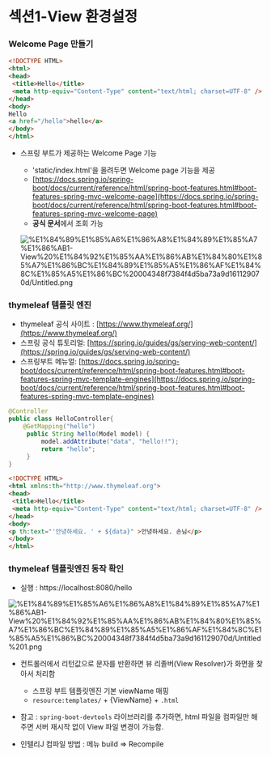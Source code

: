 # 섹션1-View 환경설정

### Welcome Page 만들기

```html
<!DOCTYPE HTML>
<html>
<head>
 <title>Hello</title>
 <meta http-equiv="Content-Type" content="text/html; charset=UTF-8" />
</head>
<body>
Hello
<a href="/hello">hello</a>
</body>
</html>
```

- 스프링 부트가 제공하는 Welcome Page 기능
    - 'static/index.html'을 올려두면 Welcome page 기능을 제공
    - [https://docs.spring.io/spring-boot/docs/current/reference/html/spring-boot-features.html#boot-features-spring-mvc-welcome-page](https://docs.spring.io/spring-boot/docs/current/reference/html/spring-boot-features.html#boot-features-spring-mvc-welcome-page)
    - **공식 문서**에서 조회 가능

    ![%E1%84%89%E1%85%A6%E1%86%A8%E1%84%89%E1%85%A7%E1%86%AB1-View%20%E1%84%92%E1%85%AA%E1%86%AB%E1%84%80%E1%85%A7%E1%86%BC%E1%84%89%E1%85%A5%E1%86%AF%E1%84%8C%E1%85%A5%E1%86%BC%20004348f7384f4d5ba73a9d161129070d/Untitled.png](%E1%84%89%E1%85%A6%E1%86%A8%E1%84%89%E1%85%A7%E1%86%AB1-View%20%E1%84%92%E1%85%AA%E1%86%AB%E1%84%80%E1%85%A7%E1%86%BC%E1%84%89%E1%85%A5%E1%86%AF%E1%84%8C%E1%85%A5%E1%86%BC%20004348f7384f4d5ba73a9d161129070d/Untitled.png)

### thymeleaf 템플릿 엔진

- thymeleaf 공식 사이트 :  [https://www.thymeleaf.org/](https://www.thymeleaf.org/)
- 스프링 공식 튜토리얼:  [https://spring.io/guides/gs/serving-web-content/](https://spring.io/guides/gs/serving-web-content/)
- 스프링부트 메뉴얼: [https://docs.spring.io/spring-boot/docs/current/reference/html/spring-boot-features.html#boot-features-spring-mvc-template-engines](https://docs.spring.io/spring-boot/docs/current/reference/html/spring-boot-features.html#boot-features-spring-mvc-template-engines)

```java
@Controller
public class HelloController{
	@GetMapping("hello")
	 public String hello(Model model) {
		 model.addAttribute("data", "hello!!");
		 return "hello";
	 }
}
```

```html
<!DOCTYPE HTML>
<html xmlns:th="http://www.thymeleaf.org">
<head>
 <title>Hello</title>
 <meta http-equiv="Content-Type" content="text/html; charset=UTF-8" />
</head>
<body>
<p th:text="'안녕하세요. ' + ${data}" >안녕하세요. 손님</p>
</body>
</html>
```

### thymeleaf 템플릿엔진 동작 확인

- 실행 : https://localhost:8080/hello

![%E1%84%89%E1%85%A6%E1%86%A8%E1%84%89%E1%85%A7%E1%86%AB1-View%20%E1%84%92%E1%85%AA%E1%86%AB%E1%84%80%E1%85%A7%E1%86%BC%E1%84%89%E1%85%A5%E1%86%AF%E1%84%8C%E1%85%A5%E1%86%BC%20004348f7384f4d5ba73a9d161129070d/Untitled%201.png](%E1%84%89%E1%85%A6%E1%86%A8%E1%84%89%E1%85%A7%E1%86%AB1-View%20%E1%84%92%E1%85%AA%E1%86%AB%E1%84%80%E1%85%A7%E1%86%BC%E1%84%89%E1%85%A5%E1%86%AF%E1%84%8C%E1%85%A5%E1%86%BC%20004348f7384f4d5ba73a9d161129070d/Untitled%201.png)

- 컨트롤러에서 리턴값으로 문자를 반환하면 뷰 리졸버(View Resolver)가 화면을 찾아서 처리함
    - 스프링 부트 템플릿엔진 기본 viewName 매핑
    - `resource:templates/` + {ViewName} +  `.html`

- 참고 : `spring-boot-devtools` 라이브러리를 추가하면, html 파일을 컴파일만 해주면 서버 재시작 없이 View 파일 변경이 가능함.
- 인텔리J 컴파일 방법 : 메뉴 build ⇒ Recompile